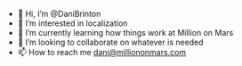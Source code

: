 - 👋 Hi, I’m @DaniBrinton
- 👀 I’m interested in localization
- 🌱 I’m currently learning how things work at Million on Mars
- 💞️ I’m looking to collaborate on whatever is needed
- 📫 How to reach me dani@milliononmars.com

<!---
DaniBrinton/DaniBrinton is a ✨ special ✨ repository because its `README.md` (this file) appears on your GitHub profile.
You can click the Preview link to take a look at your changes.
--->
